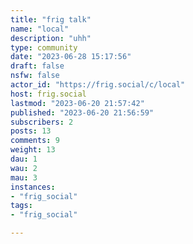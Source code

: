 ```yaml
---
title: "frig talk" 
name: "local"
description: "uhh"
type: community
date: "2023-06-28 15:17:56"
draft: false
nsfw: false
actor_id: "https://frig.social/c/local"
host: frig.social
lastmod: "2023-06-20 21:57:42"
published: "2023-06-20 21:56:59"
subscribers: 2
posts: 13
comments: 9
weight: 13
dau: 1
wau: 2
mau: 3
instances:
- "frig_social"
tags: 
- "frig_social"

---
```

